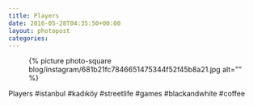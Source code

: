 ```yaml
---
title: Players
date: 2016-05-28T04:35:50+00:00
layout: photopost
categories:
---
```


<figure class="photo photo--square">
  {% picture photo-square blog/instagram/681b21fc7846651475344f52f45b8a21.jpg alt="" %}
</figure>

Players
#istanbul #kadıköy #streetlife #games #blackandwhite #coffee
